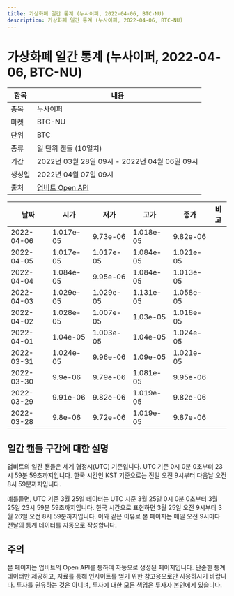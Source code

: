 ```yaml
---
title: 가상화폐 일간 통계 (누사이퍼, 2022-04-06, BTC-NU)
description: 가상화폐 일간 통계 (누사이퍼, 2022-04-06, BTC-NU)
---
```



가상화폐 일간 통계 (누사이퍼, 2022-04-06, BTC-NU)
===

|항목|내용|
|--|--|
|종목|누사이퍼|
|마켓|BTC-NU|
|단위|BTC|
|종류|일 단위 캔들 (10일치)|
|기간|2022년 03월 28일 09시 - 2022년 04월 06일 09시|
|생성일|2022년 04월 07일 09시|
|출처|[업비트 Open API](https://docs.upbit.com)|


|날짜|시가|저가|고가|종가|비고|
|--|--|--|--|--|--|
|2022-04-06|1.017e-05|9.73e-06|1.018e-05|9.82e-06|    |
|2022-04-05|1.017e-05|1.017e-05|1.084e-05|1.021e-05|    |
|2022-04-04|1.084e-05|9.95e-06|1.084e-05|1.013e-05|    |
|2022-04-03|1.029e-05|1.029e-05|1.131e-05|1.058e-05|    |
|2022-04-02|1.028e-05|1.007e-05|1.03e-05|1.018e-05|    |
|2022-04-01|1.04e-05|1.003e-05|1.04e-05|1.024e-05|    |
|2022-03-31|1.024e-05|9.96e-06|1.09e-05|1.021e-05|    |
|2022-03-30|9.9e-06|9.79e-06|1.081e-05|9.95e-06|    |
|2022-03-29|9.91e-06|9.82e-06|1.019e-05|9.82e-06|    |
|2022-03-28|9.8e-06|9.72e-06|1.019e-05|9.87e-06|    |


일간 캔들 구간에 대한 설명
---


업비트의 일간 캔들은 세계 협정시(UTC) 기준입니다. 
UTC 기준 0시 0분 0초부터 23시 59분 59초까지입니다. 
한국 시간인 KST 기준으로는 전일 오전 9시부터 다음날 오전 8시 59분까지입니다. 


예를들면, UTC 기준 3월 25일 데이터는 UTC 시준 3월 25일 0시 0분 0초부터 3월 25일 23시 59분 59초까지입니다. 
한국 시간으로 표현하면 3월 25일 오전 9시부터 3월 26일 오전 8시 59분까지입니다. 
이와 같은 이유로 본 페이지는 매일 오전 9시마다 전날의 통계 데이터를 자동으로 작성합니다. 


주의
---


본 페이지는 업비트의 Open API를 통하여 자동으로 생성된 페이지입니다. 
단순한 통계 데이터만 제공하고, 자료를 통해 인사이트를 얻기 위한 참고용으로만 사용하시기 바랍니다. 
투자를 권유하는 것은 아니며, 투자에 대한 모든 책임은 투자자 본인에게 있습니다. 
